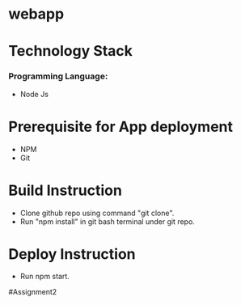 # webapp

# Technology Stack
  ### Programming Language: 
   * Node Js
  
# Prerequisite for App deployment  
* NPM
* Git
  
# Build Instruction

* Clone github repo using command "git clone".
* Run "npm install" in git bash terminal under git repo.


# Deploy Instruction

* Run npm start.

#Assignment2